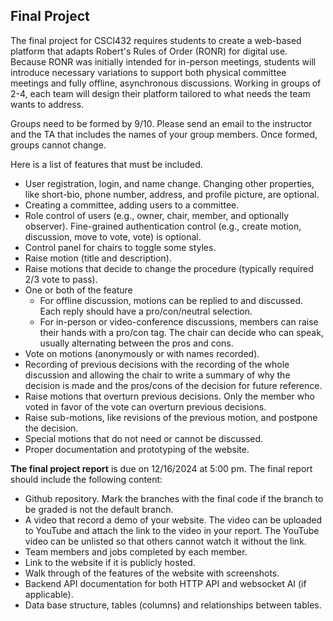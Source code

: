## Final Project

The final project for CSCI432 requires students to create a web-based platform that adapts Robert's Rules of Order (RONR) for digital use. Because RONR was initially intended for in-person meetings, students will introduce necessary variations to support both physical committee meetings and fully offline, asynchronous discussions. Working in groups of 2-4, each team will design their platform tailored to what needs the team wants to address. 

Groups need to be formed by 9/10. Please send an email to the instructor and the TA that includes the names of your group members. Once formed, groups cannot change. 

Here is a list of features that must be included. 

- User registration, login, and name change. Changing other properties, like short-bio, phone number, address, and profile picture, are optional.
- Creating a committee, adding users to a committee.
- Role control of users (e.g., owner, chair, member, and optionally observer). Fine-grained authentication control (e.g., create motion, discussion, move to vote, vote) is optional.
- Control panel for chairs to toggle some styles.
- Raise motion (title and description).
- Raise motions that decide to change the procedure (typically required 2/3 vote to pass).
- One or both of the feature
    - For offline discussion, motions can be replied to and discussed. Each reply should have a pro/con/neutral selection.
    - For in-person or video-conference discussions, members can raise their hands with a pro/con tag. The chair can decide who can speak, usually alternating between the pros and cons.
- Vote on motions (anonymously or with names recorded).
- Recording of previous decisions with the recording of the whole discussion and allowing the chair to write a summary of why the decision is made and the pros/cons of the decision for future reference.
- Raise motions that overturn previous decisions. Only the member who voted in favor of the vote can overturn previous decisions.
- Raise sub-motions, like revisions of the previous motion, and postpone the decision.
- Special motions that do not need or cannot be discussed.
- Proper documentation and prototyping of the website.

**The final project report** is due on 12/16/2024 at 5:00 pm. The final report should include the following content:

- Github repository. Mark the branches with the final code if the branch to be graded is not the default branch.
- A video that record a demo of your website. The video can be uploaded to YouTube and attach the link to the video in your report. The YouTube video can be unlisted so that others cannot watch it without the link.
- Team members and jobs completed by each member.
- Link to the website if it is publicly hosted.
- Walk through of the features of the website with screenshots.
- Backend API documentation for both HTTP API and websocket AI (if applicable).
- Data base structure, tables (columns) and relationships between tables.
